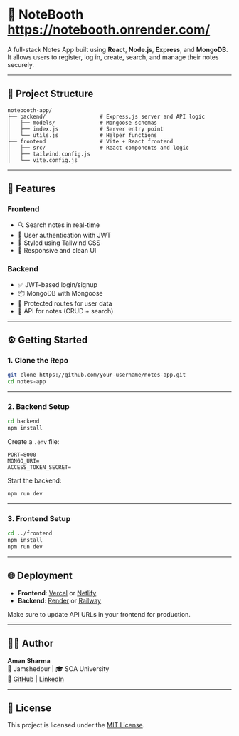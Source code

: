 # 📝 NoteBooth https://notebooth.onrender.com/

A full-stack Notes App built using **React**, **Node.js**, **Express**, and **MongoDB**. It allows users to register, log in, create, search, and manage their notes securely.

---

## 📁 Project Structure

```
notebooth-app/
├── backend/                 # Express.js server and API logic
│   ├── models/              # Mongoose schemas
│   ├── index.js             # Server entry point
│   └── utils.js             # Helper functions
├── frontend                 # Vite + React frontend
│   ├── src/                 # React components and logic
│   ├── tailwind.config.js
│   └── vite.config.js
```

---

## 🚀 Features

### Frontend
- 🔍 Search notes in real-time
- 👤 User authentication with JWT
- 🎨 Styled using Tailwind CSS
- 📱 Responsive and clean UI

### Backend
- ✅ JWT-based login/signup
- 📦 MongoDB with Mongoose
- 🔐 Protected routes for user data
- 🧠 API for notes (CRUD + search)

---

## ⚙️ Getting Started

### 1. Clone the Repo

```bash
git clone https://github.com/your-username/notes-app.git
cd notes-app
```

---

### 2. Backend Setup

```bash
cd backend
npm install
```

Create a `.env` file:

```env
PORT=8000
MONGO_URI= 
ACCESS_TOKEN_SECRET=
```

Start the backend:

```bash
npm run dev
```

---

### 3. Frontend Setup

```bash
cd ../frontend
npm install
npm run dev
```

---

## 🌐 Deployment

- **Frontend**: [Vercel](https://vercel.com) or [Netlify](https://netlify.com)
- **Backend**: [Render](https://render.com) or [Railway](https://railway.app)

Make sure to update API URLs in your frontend for production.

---

## 🙋‍♂️ Author

**Aman Sharma**  
📍 Jamshedpur | 🎓 SOA University  
🔗 [GitHub](https://github.com/amann-sharma) | [LinkedIn](https://linkedin.com/in/amann-sharma)

---

## 📄 License

This project is licensed under the [MIT License](LICENSE).
